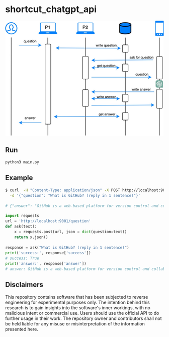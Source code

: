 # shortcut_chatgpt_api

![image](docs/dia.jpg)

## Run

```bash
python3 main.py
```

## Example
```bash
$ curl  -H "Content-Type: application/json" -X POST http://localhost:9001/question \
  -d '{"question": "What is GitHub? (reply in 1 sentence)"}'
  
# {"answer": "GitHub is a web-based platform for version control and collaboration that allows developers to host, manage, and share their code repositories.", "success": true}
```

```python
import requests
url = 'http://localhost:9001/question'
def ask(text):
    x = requests.post(url, json = dict(question=text))
    return x.json()

response = ask("What is GitHub? (reply in 1 sentence)")
print('success:', response['success'])
# success: True
print('answer:', response['answer'])
# answer: GitHub is a web-based platform for version control and collaboration that allows developers to store, manage, and share their code repositories.
```
## Disclaimers
This repository contains software that has been subjected to reverse engineering for experimental purposes only. The intention behind this research is to gain insights into the software's inner workings, with no malicious intent or commercial use. Users should use the official API to do further usage in their work. The repository owner and contributors shall not be held liable for any misuse or misinterpretation of the information presented here. 


